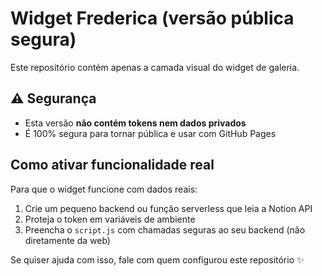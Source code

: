 
# Widget Frederica (versão pública segura)

Este repositório contém apenas a camada visual do widget de galeria.

## ⚠️ Segurança

- Esta versão **não contém tokens nem dados privados**
- É 100% segura para tornar pública e usar com GitHub Pages

## Como ativar funcionalidade real

Para que o widget funcione com dados reais:

1. Crie um pequeno backend ou função serverless que leia a Notion API
2. Proteja o token em variáveis de ambiente
3. Preencha o `script.js` com chamadas seguras ao seu backend (não diretamente da web)

Se quiser ajuda com isso, fale com quem configurou este repositório ✨
